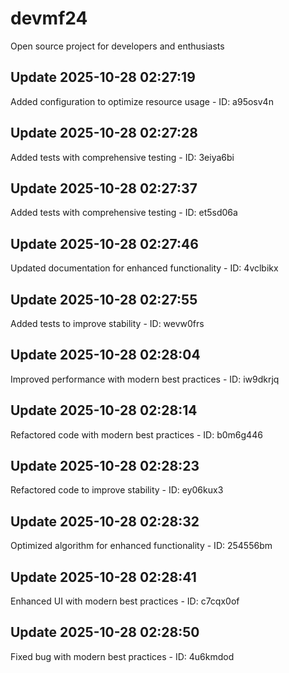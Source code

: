 # devmf24
Open source project for developers and enthusiasts

## Update 2025-10-28 02:27:19
Added configuration to optimize resource usage - ID: a95osv4n


## Update 2025-10-28 02:27:28
Added tests with comprehensive testing - ID: 3eiya6bi


## Update 2025-10-28 02:27:37
Added tests with comprehensive testing - ID: et5sd06a


## Update 2025-10-28 02:27:46
Updated documentation for enhanced functionality - ID: 4vclbikx


## Update 2025-10-28 02:27:55
Added tests to improve stability - ID: wevw0frs


## Update 2025-10-28 02:28:04
Improved performance with modern best practices - ID: iw9dkrjq


## Update 2025-10-28 02:28:14
Refactored code with modern best practices - ID: b0m6g446


## Update 2025-10-28 02:28:23
Refactored code to improve stability - ID: ey06kux3


## Update 2025-10-28 02:28:32
Optimized algorithm for enhanced functionality - ID: 254556bm


## Update 2025-10-28 02:28:41
Enhanced UI with modern best practices - ID: c7cqx0of


## Update 2025-10-28 02:28:50
Fixed bug with modern best practices - ID: 4u6kmdod

